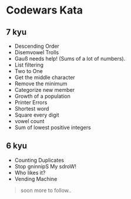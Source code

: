 # Codewars Kata

## 7 kyu

* Descending Order
* Disemvowel Trolls
* Gauß needs help! (Sums of a lot of numbers).
* List filtering
* Two to One
* Get the middle character
* Remove the minimum
* Categorize new member
* Growth of a population
* Printer Errors
* Shortest word
* Square every digit
* vowel count
* Sum of lowest positive integers

## 6 kyu

* Counting Duplicates
* Stop gninnipS My sdroW!
* Who likes it?
* Vending Machine
> soon more to follow..
